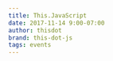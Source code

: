 ```yaml
---
title: This.JavaScript
date: 2017-11-14 9:00-07:00
author: thisdot
brand: this-dot-js
tags: events
---
```

